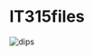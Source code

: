 # IT315files
![dips](https://user-images.githubusercontent.com/117619684/207112534-a8711286-487c-46ab-8ef5-048dfedf104b.jpg)

